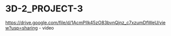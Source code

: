# 3D-2_PROJECT-3
 
https://drive.google.com/file/d/1AcmPIlk45zO83bvnQjnz_c7xzumDfWeU/view?usp=sharing - video
